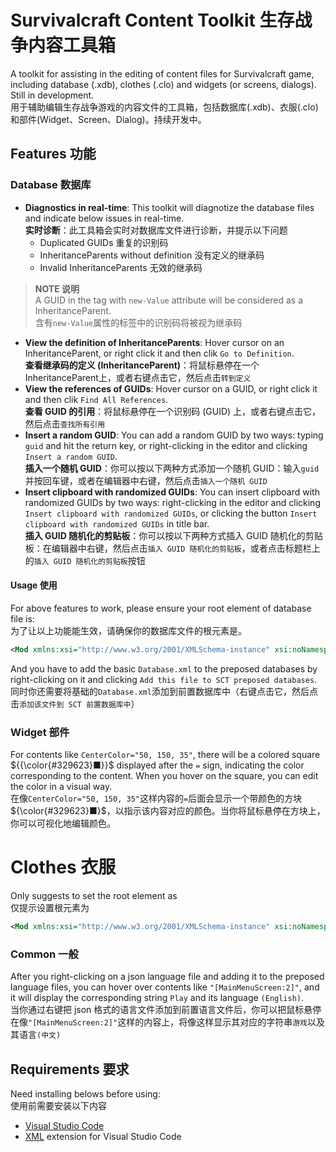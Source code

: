 # Survivalcraft Content Toolkit 生存战争内容工具箱

A toolkit for assisting in the editing of content files for Survivalcraft game, including database (.xdb), clothes (.clo) and widgets (or screens, dialogs). Still in development.  
用于辅助编辑生存战争游戏的内容文件的工具箱，包括数据库(.xdb)、衣服(.clo)和部件(Widget、Screen、Dialog)。持续开发中。

## Features 功能

### Database 数据库

* **Diagnostics in real-time**: This toolkit will diagnotize the database files and indicate below issues in real-time.  
  **实时诊断**：此工具箱会实时对数据库文件进行诊断，并提示以下问题
  * Duplicated GUIDs 重复的识别码
  * InheritanceParents without definition 没有定义的继承码
  * Invalid InheritanceParents 无效的继承码

> **NOTE 说明**  
> A GUID in the tag with `new-Value` attribute will be considered as a InheritanceParent.  
> 含有`new-Value`属性的标签中的识别码将被视为继承码

* **View the definition of InheritanceParents**: Hover cursor on an InheritanceParent, or right click it and then clik `Go to Definition`.  
  **查看继承码的定义 (InheritanceParent)**：将鼠标悬停在一个InheritanceParent上，或者右键点击它，然后点击`转到定义`
* **View the references of GUIDs**: Hover cursor on a GUID, or right click it and then clik `Find All References`.  
  **查看 GUID 的引用**：将鼠标悬停在一个识别码 (GUID) 上，或者右键点击它，然后点击`查找所有引用`
* **Insert a random GUID**: You can add a random GUID by two ways: typing `guid` and hit the return key, or right-clicking in the editor and clicking `Insert a random GUID`.  
  **插入一个随机 GUID**：你可以按以下两种方式添加一个随机 GUID：输入`guid`并按回车键，或者在编辑器中右键，然后点击`插入一个随机 GUID`
* **Insert clipboard with randomized GUIDs**: You can insert clipboard with randomized GUIDs by two ways: right-clicking in the editor and clicking `Insert clipboard with randomized GUIDs`, or clicking the button `Insert clipboard with randomized GUIDs` in title bar.  
  **插入 GUID 随机化的剪贴板**：你可以按以下两种方式插入 GUID 随机化的剪贴板：在编辑器中右键，然后点击`插入 GUID 随机化的剪贴板`，或者点击标题栏上的`插入 GUID 随机化的剪贴板`按钮

#### Usage 使用
For above features to work, please ensure your root element of database file is:  
为了让以上功能能生效，请确保你的数据库文件的根元素是。
```xml
<Mod xmlns:xsi="http://www.w3.org/2001/XMLSchema-instance" xsi:noNamespaceSchemaLocation="https://gitee.com/SC-SPM/SurvivalcraftApi/raw/SCAPI1.8/Survivalcraft/Content/Assets/Database.xsd">
```
And you have to add the basic `Database.xml` to the preposed databases by right-clicking on it and clicking `Add this file to SCT preposed databases`.  
同时你还需要将基础的`Database.xml`添加到前置数据库中（右键点击它，然后点击`添加该文件到 SCT 前置数据库中`）

### Widget 部件

For contents like `CenterColor="50, 150, 35"`, there will be a colored square ${{\color{#329623}■}}$ displayed after the `=` sign, indicating the color corresponding to the content. When you hover on the square, you can edit the color in a visual way.  
在像`CenterColor="50, 150, 35"`这样内容的`=`后面会显示一个带颜色的方块${\color{#329623}■}$，以指示该内容对应的颜色。当你将鼠标悬停在方块上，你可以可视化地编辑颜色。

# Clothes 衣服

Only suggests to set the root element as  
仅提示设置根元素为
```xml
<Mod xmlns:xsi="http://www.w3.org/2001/XMLSchema-instance" xsi:noNamespaceSchemaLocation="https://gitee.com/THPRC/survivalcraft-api/raw/SCAPI1.8/Survivalcraft/Content/Assets/Clothes.xsd">
```

### Common 一般

After you right-clicking on a json language file and adding it to the preposed language files, you can hover over contents like `"[MainMenuScreen:2]"`, and it will display the corresponding string `Play` and its language `(English)`.  
当你通过右键把 json 格式的语言文件添加到前置语言文件后，你可以把鼠标悬停在像`"[MainMenuScreen:2]"`这样的内容上，将像这样显示其对应的字符串`游戏`以及其语言`(中文)`

## Requirements 要求

Need installing belows before using:  
使用前需要安装以下内容

* [Visual Studio Code](https://code.visualstudio.com)
* [XML](https://marketplace.visualstudio.com/items?itemName=redhat.vscode-xml) extension for Visual Studio Code
